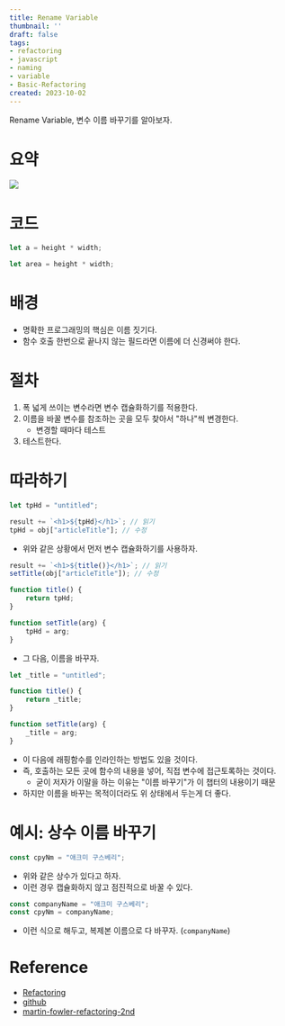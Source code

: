 ```yaml
---
title: Rename Variable
thumbnail: ''
draft: false
tags:
- refactoring
- javascript
- naming
- variable
- Basic-Refactoring
created: 2023-10-02
---
```


Rename Variable, 변수 이름 바꾸기를 알아보자.

# 요약

![](Refactoring_20_RenameVariable_0.png)

# 코드

````javascript
let a = height * width;
````

````javascript
let area = height * width;
````

# 배경

* 명확한 프로그래밍의 핵심은 이름 짓기다.
* 함수 호출 한번으로 끝나지 않는 필드라면 이름에 더 신경써야 한다.

# 절차

1. 폭 넓게 쓰이는 변수라면 변수 캡슐화하기를 적용한다.
1. 이름을 바꿀 변수를 참조하는 곳을 모두 찾아서 "하나"씩 변경한다.
   * 변경할 때마다 테스트
1. 테스트한다.

# 따라하기

````javascript
let tpHd = "untitled";

result += `<h1>${tpHd}</h1>`; // 읽기
tpHd = obj["articleTitle"]; // 수정
````

* 위와 같은 상황에서 먼저 변수 캡슐화하기를 사용하자.

````javascript
result += `<h1>${title()}</h1>`; // 읽기
setTitle(obj["articleTitle"]); // 수정

function title() {
    return tpHd;
}

function setTitle(arg) {
    tpHd = arg;
}
````

* 그 다음, 이름을 바꾸자.

````javascript
let _title = "untitled";

function title() {
    return _title;
}

function setTitle(arg) {
    _title = arg;
}
````

* 이 다음에 래핑함수를 인라인하는 방법도 있을 것이다.
* 즉, 호출하는 모든 곳에 함수의 내용을 넣어, 직접 변수에 접근토록하는 것이다.
  * 굳이 저자가 이말을 하는 이유는 "이름 바꾸기"가 이 챕터의 내용이기 때문
* 하지만 이름을 바꾸는 목적이더라도 위 상태에서 두는게 더 좋다.

# 예시: 상수 이름 바꾸기

````javascript
const cpyNm = "애크미 구스베리";
````

* 위와 같은 상수가 있다고 하자.
* 이런 경우 캡슐화하지 않고 점진적으로 바꿀 수 있다.

````javascript
const companyName = "애크미 구스베리";
const cpyNm = companyName;
````

* 이런 식으로 해두고, 복제본 이름으로 다 바꾸자. (`companyName`)

# Reference

* [Refactoring](https://product.kyobobook.co.kr/detail/S000001810241)
* [github](https://github.com/WegraLee/Refactoring)
* [martin-fowler-refactoring-2nd](https://github.com/wickedwukong/martin-fowler-refactoring-2nd)
